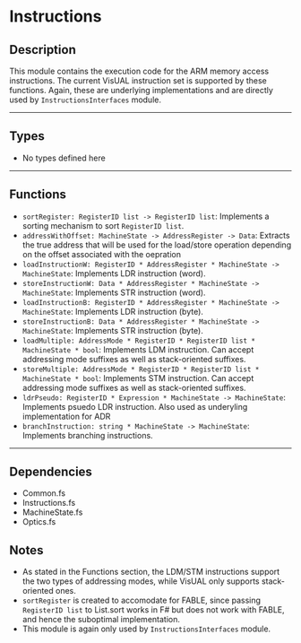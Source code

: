 # Instructions

## Description

This module contains the execution code for the ARM memory access instructions. The current VisUAL instruction set is supported by these functions. Again, these are underlying implementations and are directly used by `InstructionsInterfaces` module.

---
## Types
* No types defined here
---
## Functions

* `sortRegister: RegisterID list -> RegisterID list`: Implements a sorting mechanism to sort `RegisterID list`. 
* `addressWithOffset: MachineState -> AddressRegister -> Data`: Extracts the true address that will be used for the load/store operation depending on the offset associated with the oepration
* `loadInstructionW: RegisterID * AddressRegister * MachineState -> MachineState`: Implements LDR instruction (word).
* `storeInstructionW: Data * AddressRegister * MachineState -> MachineState`: Implements STR instruction (word).
* `loadInstructionB: RegisterID * AddressRegister * MachineState -> MachineState`: Implements LDR instruction (byte).
* `storeInstructionB: Data * AddressRegister * MachineState -> MachineState`: Implements STR instruction (byte).
* `loadMultiple: AddressMode * RegisterID * RegisterID list * MachineState * bool`: Implements LDM instruction. Can accept addressing mode suffixes as well as stack-oriented suffixes.
* `storeMultiple: AddressMode * RegisterID * RegisterID list * MachineState * bool`: Implements STM instruction. Can accept addressing mode suffixes as well as stack-oriented suffixes.
* `ldrPseudo: RegisterID * Expression * MachineState -> MachineState`: Implements psuedo LDR instruction. Also used as underyling implementation for ADR
* `branchInstruction: string * MachineState -> MachineState`: Implements branching instructions.

---
## Dependencies

* Common.fs
* Instructions.fs
* MachineState.fs
* Optics.fs

## Notes

* As stated in the Functions section, the LDM/STM instructions support the two types of addressing modes, while VisUAL only supports stack-oriented ones.
* `sortRegister` is created to accomodate for FABLE, since passing `RegisterID list` to List.sort works in F# but does not work with FABLE, and hence the suboptimal implementation.
* This module is again only used by `InstructionsInterfaces` module.

